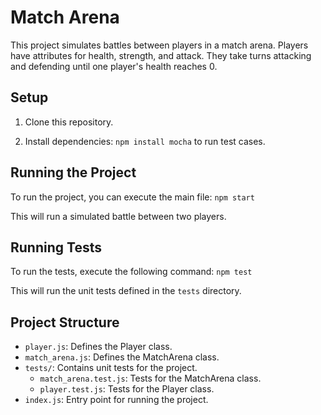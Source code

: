 # Match Arena

This project simulates battles between players in a match arena. Players have attributes for health, strength, and attack. They take turns attacking and defending until one player's health reaches 0.

## Setup

1. Clone this repository.

2. Install dependencies: `npm install mocha` to run test cases.

## Running the Project

To run the project, you can execute the main file: `npm start`


This will run a simulated battle between two players.

## Running Tests

To run the tests, execute the following command: `npm test`


This will run the unit tests defined in the `tests` directory.

## Project Structure

- `player.js`: Defines the Player class.
- `match_arena.js`: Defines the MatchArena class.
- `tests/`: Contains unit tests for the project.
  - `match_arena.test.js`: Tests for the MatchArena class.
  - `player.test.js`: Tests for the Player class.
- `index.js`: Entry point for running the project.

